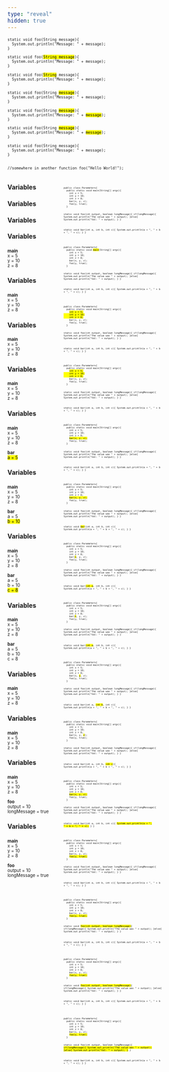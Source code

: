 ```yaml
---
type: "reveal"
hidden: true
---
```


<section>
	<pre class="" style="font-size: .7em"><code class="java">static void foo(String message){
  System.out.println("Message: " + message);
}</code></pre>
</section>


<section>
	<pre class="" style="font-size: .7em"><code class="java">static void foo(<mark>String message</mark>){
  System.out.println("Message: " + message);
}</code></pre>
</section>


<section>
	<pre class="" style="font-size: .7em"><code class="java">static void foo(<mark>String</mark> message){
  System.out.println("Message: " + message);
}</code></pre>
</section>


<section>
	<pre class="" style="font-size: .7em"><code class="java">static void foo(String <mark>message</mark>){
  System.out.println("Message: " + message);
}</code></pre>
</section>


<section>
	<pre class="" style="font-size: .7em"><code class="java">static void foo(String <mark>message</mark>){
  System.out.println("Message: " + <mark>message</mark>);
}</code></pre>
</section>


<section>
	<pre class="" style="font-size: .7em"><code class="java">static void foo(String <mark>message</mark>){
  System.out.println("Message: " + <mark>message</mark>);
}</code></pre>
</section>


<section>
	<pre class="" style="font-size: .7em"><code class="java">static void foo(String message){
  System.out.println("Message: " + message);
}

//somewhere in another function
foo("Hello World!");</code></pre>
</section>



<section>
  <div style="float: right; width: 75%">
    <pre class="stretch" style="font-size: .44em"><code class="java">public class Parameters{
  public static void main(String[] args){
    int x = 5;
    int y = 10;
    int z = 8;
    bar(x, y, z);
    foo(y, true);
  }

  static void foo(int output, boolean longMessage){
    if(longMessage){
      System.out.println("The value was " + output);
    }else{
      System.out.println("Val: " + output);
    }
  }

  static void bar(int a, int b, int c){
    System.out.println(a + ", " + b + ", " + c);
  }
}</code></pre>
  </div>
  <div style="width: 25%">
    <h4>Variables</h4>
    <p style="font-size: .7em"></p>
  </div>
</section>


<section>
  <div style="float: right; width: 75%">
    <pre class="stretch" style="font-size: .44em"><code class="java">public class Parameters{
  public static void <mark>main</mark>(String[] args){
    int x = 5;
    int y = 10;
    int z = 8;
    bar(x, y, z);
    foo(y, true);
  }

  static void foo(int output, boolean longMessage){
    if(longMessage){
      System.out.println("The value was " + output);
    }else{
      System.out.println("Val: " + output);
    }
  }

  static void bar(int a, int b, int c){
    System.out.println(a + ", " + b + ", " + c);
  }
}</code></pre>
  </div>
  <div style="width: 25%">
    <h4>Variables</h4>
    <p style="font-size: .7em"></p>
  </div>
</section>


<section>
  <div style="float: right; width: 75%">
    <pre class="stretch" style="font-size: .44em"><code class="java">public class Parameters{
  public static void main(String[] args){
    <mark>int x = 5;
    int y = 10;
    int z = 8;</mark>
    bar(x, y, z);
    foo(y, true);
  }

  static void foo(int output, boolean longMessage){
    if(longMessage){
      System.out.println("The value was " + output);
    }else{
      System.out.println("Val: " + output);
    }
  }

  static void bar(int a, int b, int c){
    System.out.println(a + ", " + b + ", " + c);
  }
}</code></pre>
  </div>
  <div style="width: 25%">
    <h4>Variables</h4>
    <p style="font-size: .7em"></p>
  </div>
</section>


<section>
  <div style="float: right; width: 75%">
    <pre class="stretch" style="font-size: .44em"><code class="java">public class Parameters{
  public static void main(String[] args){
    <mark>int x = 5;
    int y = 10;
    int z = 8;</mark>
    bar(x, y, z);
    foo(y, true);
  }

  static void foo(int output, boolean longMessage){
    if(longMessage){
      System.out.println("The value was " + output);
    }else{
      System.out.println("Val: " + output);
    }
  }

  static void bar(int a, int b, int c){
    System.out.println(a + ", " + b + ", " + c);
  }
}</code></pre>
  </div>
  <div style="width: 25%">
    <h4>Variables</h4>
    <p style="font-size: .7em"><b>main</b><br>x = 5<br>y = 10<br>z = 8</p>
  </div>
</section>

<section>
  <div style="float: right; width: 75%">
    <pre class="stretch" style="font-size: .44em"><code class="java">public class Parameters{
  public static void main(String[] args){
    int x = 5;
    int y = 10;
    int z = 8;
    <mark>bar(x, y, z);</mark>
    foo(y, true);
  }

  static void foo(int output, boolean longMessage){
    if(longMessage){
      System.out.println("The value was " + output);
    }else{
      System.out.println("Val: " + output);
    }
  }

  static void bar(int a, int b, int c){
    System.out.println(a + ", " + b + ", " + c);
  }
}</code></pre>
  </div>
  <div style="width: 25%">
    <h4>Variables</h4>
    <p style="font-size: .7em"><b>main</b><br>x = 5<br>y = 10<br>z = 8</p>
  </div>
</section>


<section>
  <div style="float: right; width: 75%">
    <pre class="stretch" style="font-size: .44em"><code class="java">public class Parameters{
  public static void main(String[] args){
    int x = 5;
    int y = 10;
    int z = 8;
    <mark>bar(x, y, z);</mark>
    foo(y, true);
  }

  static void foo(int output, boolean longMessage){
    if(longMessage){
      System.out.println("The value was " + output);
    }else{
      System.out.println("Val: " + output);
    }
  }

  static void <mark>bar</mark>(int a, int b, int c){
    System.out.println(a + ", " + b + ", " + c);
  }
}</code></pre>
  </div>
  <div style="width: 25%">
    <h4>Variables</h4>
    <p style="font-size: .7em"><b>main</b><br>x = 5<br>y = 10<br>z = 8</p>
  </div>
</section>


<section>
  <div style="float: right; width: 75%">
    <pre class="stretch" style="font-size: .44em"><code class="java">public class Parameters{
  public static void main(String[] args){
    int x = 5;
    int y = 10;
    int z = 8;
    bar(<mark>x</mark>, y, z);
    foo(y, true);
  }

  static void foo(int output, boolean longMessage){
    if(longMessage){
      System.out.println("The value was " + output);
    }else{
      System.out.println("Val: " + output);
    }
  }

  static void bar(<mark>int a</mark>, int b, int c){
    System.out.println(a + ", " + b + ", " + c);
  }
}</code></pre>
  </div>
  <div style="width: 25%">
    <h4>Variables</h4>
    <p style="font-size: .7em"><b>main</b><br>x = 5<br>y = 10<br>z = 8</p>
  </div>
</section>


<section>
  <div style="float: right; width: 75%">
    <pre class="stretch" style="font-size: .44em"><code class="java">public class Parameters{
  public static void main(String[] args){
    int x = 5;
    int y = 10;
    int z = 8;
    bar(<mark>x</mark>, y, z);
    foo(y, true);
  }

  static void foo(int output, boolean longMessage){
    if(longMessage){
      System.out.println("The value was " + output);
    }else{
      System.out.println("Val: " + output);
    }
  }

  static void bar(<mark>int a</mark>, int b, int c){
    System.out.println(a + ", " + b + ", " + c);
  }
}</code></pre>
  </div>
  <div style="width: 25%">
    <h4>Variables</h4>
    <p style="font-size: .7em"><b>main</b><br>x = 5<br>y = 10<br>z = 8<br><br><b>bar</b><br><mark>a = 5</mark></p>
  </div>
</section>

<section>
  <div style="float: right; width: 75%">
    <pre class="stretch" style="font-size: .44em"><code class="java">public class Parameters{
  public static void main(String[] args){
    int x = 5;
    int y = 10;
    int z = 8;
    bar(x, <mark>y</mark>, z);
    foo(y, true);
  }

  static void foo(int output, boolean longMessage){
    if(longMessage){
      System.out.println("The value was " + output);
    }else{
      System.out.println("Val: " + output);
    }
  }

  static void bar(int a, <mark>int b</mark>, int c){
    System.out.println(a + ", " + b + ", " + c);
  }
}</code></pre>
  </div>
  <div style="width: 25%">
    <h4>Variables</h4>
    <p style="font-size: .7em"><b>main</b><br>x = 5<br>y = 10<br>z = 8<br><br><b>bar</b><br>a = 5<br><mark>b = 10</mark></p>
  </div>
</section>


<section>
  <div style="float: right; width: 75%">
    <pre class="stretch" style="font-size: .44em"><code class="java">public class Parameters{
  public static void main(String[] args){
    int x = 5;
    int y = 10;
    int z = 8;
    bar(x, y, <mark>z</mark>);
    foo(y, true);
  }

  static void foo(int output, boolean longMessage){
    if(longMessage){
      System.out.println("The value was " + output);
    }else{
      System.out.println("Val: " + output);
    }
  }

  static void bar(int a, int b, <mark>int c</mark>){
    System.out.println(a + ", " + b + ", " + c);
  }
}</code></pre>
  </div>
  <div style="width: 25%">
    <h4>Variables</h4>
    <p style="font-size: .7em"><b>main</b><br>x = 5<br>y = 10<br>z = 8<br><br><b>bar</b><br>a = 5<br>b = 10<br><mark>c = 8</mark></p>
  </div>
</section>


<section>
  <div style="float: right; width: 75%">
    <pre class="stretch" style="font-size: .44em"><code class="java">public class Parameters{
  public static void main(String[] args){
    int x = 5;
    int y = 10;
    int z = 8;
    <mark>bar(x, y, z);</mark>
    foo(y, true);
  }

  static void foo(int output, boolean longMessage){
    if(longMessage){
      System.out.println("The value was " + output);
    }else{
      System.out.println("Val: " + output);
    }
  }

  static void bar(int a, int b, int c){
    <mark>System.out.println(a + ", " + b + ", " + c);</mark>
  }
}</code></pre>
  </div>
  <div style="width: 25%">
    <h4>Variables</h4>
    <p style="font-size: .7em"><b>main</b><br>x = 5<br>y = 10<br>z = 8<br><br><b>bar</b><br>a = 5<br>b = 10<br>c = 8</p>
  </div>
</section>


<section>
  <div style="float: right; width: 75%">
    <pre class="stretch" style="font-size: .44em"><code class="java">public class Parameters{
  public static void main(String[] args){
    int x = 5;
    int y = 10;
    int z = 8;
    bar(x, y, z);
    <mark>foo(y, true);</mark>
  }

  static void foo(int output, boolean longMessage){
    if(longMessage){
      System.out.println("The value was " + output);
    }else{
      System.out.println("Val: " + output);
    }
  }

  static void bar(int a, int b, int c){
    System.out.println(a + ", " + b + ", " + c);
  }
}</code></pre>
  </div>
  <div style="width: 25%">
    <h4>Variables</h4>
    <p style="font-size: .7em"><b>main</b><br>x = 5<br>y = 10<br>z = 8</p>
  </div>
</section>

<section>
  <div style="float: right; width: 75%">
    <pre class="stretch" style="font-size: .44em"><code class="java">public class Parameters{
  public static void main(String[] args){
    int x = 5;
    int y = 10;
    int z = 8;
    bar(x, y, z);
    <mark>foo(y, true);</mark>
  }

  static void <mark>foo(int output, boolean longMessage)</mark>{
    if(longMessage){
      System.out.println("The value was " + output);
    }else{
      System.out.println("Val: " + output);
    }
  }

  static void bar(int a, int b, int c){
    System.out.println(a + ", " + b + ", " + c);
  }
}</code></pre>
  </div>
  <div style="width: 25%">
    <h4>Variables</h4>
    <p style="font-size: .7em"><b>main</b><br>x = 5<br>y = 10<br>z = 8</p>
  </div>
</section>

<section>
  <div style="float: right; width: 75%">
    <pre class="stretch" style="font-size: .44em"><code class="java">public class Parameters{
  public static void main(String[] args){
    int x = 5;
    int y = 10;
    int z = 8;
    bar(x, y, z);
    <mark>foo(y, true);</mark>
  }

  static void <mark>foo(int output, boolean longMessage)</mark>{
    if(longMessage){
      System.out.println("The value was " + output);
    }else{
      System.out.println("Val: " + output);
    }
  }

  static void bar(int a, int b, int c){
    System.out.println(a + ", " + b + ", " + c);
  }
}</code></pre>
  </div>
  <div style="width: 25%">
    <h4>Variables</h4>
    <p style="font-size: .7em"><b>main</b><br>x = 5<br>y = 10<br>z = 8<br><br><b>foo</b><br>output = 10<br>longMessage = true</p>
  </div>
</section>

<section>
  <div style="float: right; width: 75%">
    <pre class="stretch" style="font-size: .44em"><code class="java">public class Parameters{
  public static void main(String[] args){
    int x = 5;
    int y = 10;
    int z = 8;
    bar(x, y, z);
    <mark>foo(y, true);</mark>
  }

  static void foo(int output, boolean longMessage){
    <mark>if(longMessage){
      System.out.println("The value was " + output);
    }else{
      System.out.println("Val: " + output);
    }</mark>
  }

  static void bar(int a, int b, int c){
    System.out.println(a + ", " + b + ", " + c);
  }
}</code></pre>
  </div>
  <div style="width: 25%">
    <h4>Variables</h4>
    <p style="font-size: .7em"><b>main</b><br>x = 5<br>y = 10<br>z = 8<br><br><b>foo</b><br>output = 10<br>longMessage = true</p>
  </div>
</section>
